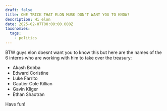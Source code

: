 ```yaml
---
draft: false
title: ONE TRICK THAT ELON MUSK DON'T WANT YOU TO KNOW!
description: Hi elon
date: 2025-02-07T00:00:00.000Z
taxonomies:
  tags:
    - politics
---
```


BTW guys elon doesnt want you to know this but here are the names of the 6 interns who are working with him to take over the treasury:

* Akash Bobba
* Edward Coristine
* Luke Farrito
* Gautier Cole Killian
* Gavin Kliger
* Ethan Shaotran

Have fun!
